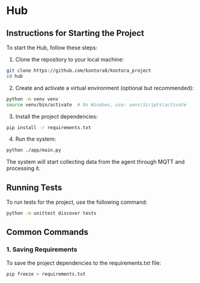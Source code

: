 # Hub
## Instructions for Starting the Project
To start the Hub, follow these steps:
1. Clone the repository to your local machine:
```bash
git clone https://github.com/kontora8/kontora_project
cd hub
```
2. Create and activate a virtual environment (optional but recommended):
```bash
python -m venv venv
source venv/bin/activate  # On Windows, use: venv\Scripts\activate
```
3. Install the project dependencies:
```bash
pip install -r requirements.txt
```
4. Run the system:
```bash
python ./app/main.py
```
The system will start collecting data from the agent through MQTT and processing it.
## Running Tests
To run tests for the project, use the following command:
```bash
python -m unittest discover tests
```
## Common Commands
### 1. Saving Requirements
To save the project dependencies to the requirements.txt file:
```bash
pip freeze > requirements.txt
```